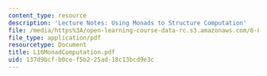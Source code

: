 ```yaml
---
content_type: resource
description: 'Lecture Notes: Using Monads to Structure Computation'
file: /media/https%3A/open-learning-course-data-rc.s3.amazonaws.com/6-827-multithreaded-parallelism-languages-and-compilers-fall-2002/137d9bcfb0cef5b225ad18c13bcd9e3c_L16MonadComputation.pdf
file_type: application/pdf
resourcetype: Document
title: L16MonadComputation.pdf
uid: 137d9bcf-b0ce-f5b2-25ad-18c13bcd9e3c
---
```

